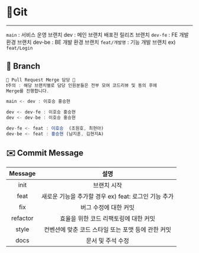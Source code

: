 ﻿# 📎Git
 --- 
`main` : 서비스 운영 브랜치 dev : 메인 브랜치 배포전 릴리즈 브랜치
`dev-fe` : FE 개발 환경 브랜치 
dev-be : BE 개발 환경 브랜치
`feat/개발명` : 기능 개발 브랜치 ex) `feat/Login`
 
## 🌲 Branch

```js
📌 Pull Request Merge 담당 📌
❗️주의 : 해당 브랜치별로 담당 인원분들은 전부 모여 코드리뷰 및 동의 후에 
Merge를 진행합니다.

main <- dev : 이호승 홍승현

dev <- dev-fe : 이호승 홍승현 
dev <- dev-be : 이호승 홍승현

dev-fe <- feat : 이호승  (조원호, 최현아)
dev-be <- feat : 홍승현 (남지훈, 김현지A)
``` 


## ✉️ Commit Message


| Message |설명 | 
| :--: | :--: |  
|   init | 브랜치 시작   |      
| feat   | 새로운 기능을 추가할 경우 ex) feat: 로그인 기능 추가    |      
| fix   |   버그 수정에 대한 커밋 |      
|  refactor  | 효율을 위한 코드 리팩토링에 대한 커밋    |      
|style    |  컨벤션에 맞춘 코드 스타일 또는 포맷 등에 관한 커밋  |      
|  docs  |   문서 및 주석 수정 |   

